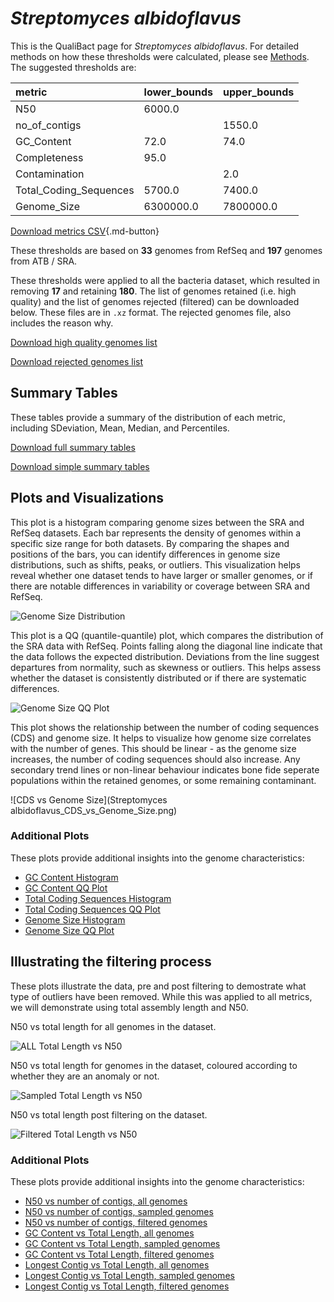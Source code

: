 # *Streptomyces albidoflavus*

This is the QualiBact page for *Streptomyces albidoflavus*. For detailed methods on how these thresholds were calculated, please see [Methods](../../methods.md).
The suggested thresholds are: 

| metric                 | lower_bounds   | upper_bounds   |
|:-----------------------|:---------------|:---------------|
| N50                    | 6000.0         |                |
| no_of_contigs          |                | 1550.0         |
| GC_Content             | 72.0           | 74.0           |
| Completeness           | 95.0           |                |
| Contamination          |                | 2.0            |
| Total_Coding_Sequences | 5700.0         | 7400.0         |
| Genome_Size            | 6300000.0      | 7800000.0      |

[Download metrics CSV](Streptomyces_albidoflavus_metrics.csv){.md-button}


These thresholds are based on **33** genomes from RefSeq and **197** genomes from ATB / SRA.

These thresholds were applied to all the bacteria dataset, which resulted in removing **17** and retaining **180**.
The list of genomes retained (i.e. high quality) and the list of genomes rejected (filtered) can be downloaded below. These files are in `.xz` format. The rejected genomes file, also includes the reason why.

[Download high quality genomes list](Streptomyces_albidoflavus_high_quality_genomes.csv.xz)


[Download rejected genomes list](Streptomyces_albidoflavus_filtered_out_genomes.csv.xz)



## Summary Tables
These tables provide a summary of the distribution of each metric, including SDeviation, Mean, Median, and Percentiles.

[Download full summary tables](summary.csv)

[Download simple summary tables](selected_summary.csv)

## Plots and Visualizations

This plot is a histogram comparing genome sizes between the SRA and RefSeq datasets. Each bar represents the density of genomes within a specific size range for both datasets. By comparing the shapes and positions of the bars, you can identify differences in genome size distributions, such as shifts, peaks, or outliers. This visualization helps reveal whether one dataset tends to have larger or smaller genomes, or if there are notable differences in variability or coverage between SRA and RefSeq.

![Genome Size Distribution](Genome_Size_refseq_histogram_kde.png)

This plot is a QQ (quantile-quantile) plot, which compares the distribution of the SRA data with RefSeq. Points falling along the diagonal line indicate that the data follows the expected distribution. Deviations from the line suggest departures from normality, such as skewness or outliers. This helps assess whether the dataset is consistently distributed or if there are systematic differences.

![Genome Size QQ Plot](Genome_Size_refseq_qqplot.png)

This plot shows the relationship between the number of coding sequences (CDS) and genome size. It helps to visualize how genome size correlates with the number of genes. This should be linear - as the genome size increases, the number of coding sequences should also increase. Any secondary trend lines or non-linear behaviour indicates bone fide seperate populations within the retained genomes, or some remaining contaminant. 

![CDS vs Genome Size](Streptomyces albidoflavus_CDS_vs_Genome_Size.png)

### Additional Plots

These plots provide additional insights into the genome characteristics:

- [GC Content Histogram](GC_Content_refseq_histogram_kde.png)
- [GC Content QQ Plot](GC_Content_refseq_qqplot.png)
- [Total Coding Sequences Histogram](Total_Coding_Sequences_refseq_histogram_kde.png)
- [Total Coding Sequences QQ Plot](Total_Coding_Sequences_refseq_qqplot.png)
- [Genome Size Histogram](Genome_Size_refseq_histogram_kde.png)
- [Genome Size QQ Plot](Genome_Size_refseq_qqplot.png)
## Illustrating the filtering process
These plots illustrate the data, pre and post filtering to demostrate what type of outliers have been removed. While this was applied to all metrics, we will demonstrate using total assembly length and N50.

N50 vs total length for all genomes in the dataset.

![ALL Total Length vs N50](Streptomyces_albidoflavus_all_total_length_N50.png)

N50 vs total length for genomes in the dataset, coloured according to whether they are an anomaly or not.

![Sampled Total Length vs N50](Streptomyces_albidoflavus_sample_total_length_N50.png)

N50 vs total length post filtering on the dataset.

![Filtered Total Length vs N50](Streptomyces_albidoflavus_filt_total_length_N50.png)

### Additional Plots

These plots provide additional insights into the genome characteristics:

- [N50 vs number of contigs, all genomes](Streptomyces_albidoflavus_all_N50_number.png)
- [N50 vs number of contigs, sampled genomes](Streptomyces_albidoflavus_sample_N50_number.png)
- [N50 vs number of contigs, filtered genomes](Streptomyces_albidoflavus_filt_N50_number.png)
- [GC Content vs Total Length, all genomes](Streptomyces_albidoflavus_all_total_length_GC_Content.png)
- [GC Content vs Total Length, sampled genomes](Streptomyces_albidoflavus_sample_total_length_GC_Content.png)
- [GC Content vs Total Length, filtered genomes](Streptomyces_albidoflavus_filt_total_length_GC_Content.png)
- [Longest Contig vs Total Length, all genomes](Streptomyces_albidoflavus_all_total_length_longest.png)
- [Longest Contig vs Total Length, sampled genomes](Streptomyces_albidoflavus_sample_total_length_longest.png)
- [Longest Contig vs Total Length, filtered genomes](Streptomyces_albidoflavus_filt_total_length_longest.png)
